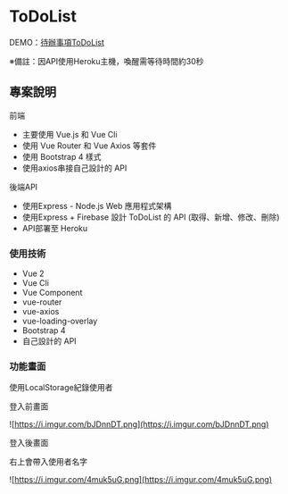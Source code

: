 # ToDoList

DEMO：[待辦事項ToDoList](https://cai-yi-ru.github.io/TodolistDemo/#/)

※備註：因API使用Heroku主機，喚醒需等待時間約30秒

## ****專案說明****

前端

- 主要使用 Vue.js 和 Vue Cli
- 使用 Vue Router 和 Vue Axios 等套件
- 使用 Bootstrap 4 樣式
- 使用axios串接自己設計的  API

後端API

- 使用Express - Node.js Web 應用程式架構
- 使用Express + Firebase 設計 ToDoList 的 API (取得、新增、修改、刪除)
- API部署至 Heroku

### ****使用技術****

- Vue 2
- Vue Cli
- Vue Component
- vue-router
- vue-axios
- vue-loading-overlay
- Bootstrap 4
- 自己設計的 API

### 功能畫面

使用LocalStorage紀錄使用者

登入前畫面

![https://i.imgur.com/bJDnnDT.png](https://i.imgur.com/bJDnnDT.png)

登入後畫面

右上會帶入使用者名字

![https://i.imgur.com/4muk5uG.png](https://i.imgur.com/4muk5uG.png)
